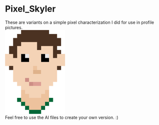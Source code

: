 # Pixel_Skyler
These are variants on a simple pixel characterization I did for use in profile pictures.<br>
<img src="PNG_Files/NoBGD.png" width="198"><br>
Feel free to use the AI files to create your own version. :)